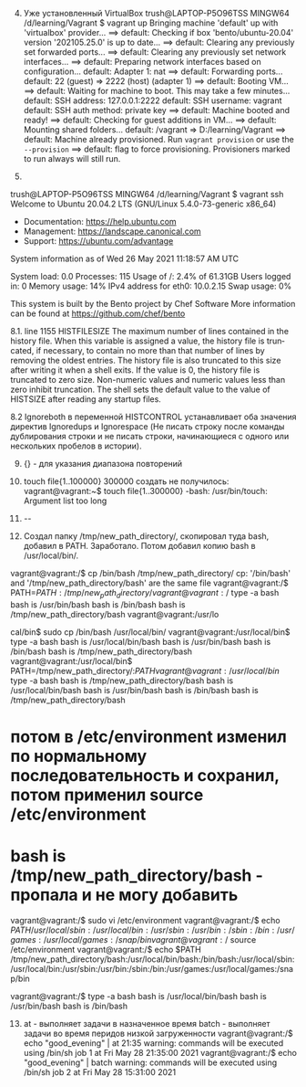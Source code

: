 


4. Уже установленный VirtualBox 
trush@LAPTOP-P5O96TSS MINGW64 /d/learning/Vagrant
$ vagrant up
Bringing machine 'default' up with 'virtualbox' provider...
==> default: Checking if box 'bento/ubuntu-20.04' version '202105.25.0' is up to date...
==> default: Clearing any previously set forwarded ports...
==> default: Clearing any previously set network interfaces...
==> default: Preparing network interfaces based on configuration...
    default: Adapter 1: nat
==> default: Forwarding ports...
    default: 22 (guest) => 2222 (host) (adapter 1)
==> default: Booting VM...
==> default: Waiting for machine to boot. This may take a few minutes...
    default: SSH address: 127.0.0.1:2222
    default: SSH username: vagrant
    default: SSH auth method: private key
==> default: Machine booted and ready!
==> default: Checking for guest additions in VM...
==> default: Mounting shared folders...
    default: /vagrant => D:/learning/Vagrant
==> default: Machine already provisioned. Run `vagrant provision` or use the `--provision`
==> default: flag to force provisioning. Provisioners marked to run always will still run.



7. 
trush@LAPTOP-P5O96TSS MINGW64 /d/learning/Vagrant
$ vagrant ssh
Welcome to Ubuntu 20.04.2 LTS (GNU/Linux 5.4.0-73-generic x86_64)

 * Documentation:  https://help.ubuntu.com
 * Management:     https://landscape.canonical.com
 * Support:        https://ubuntu.com/advantage

  System information as of Wed 26 May 2021 11:18:57 AM UTC

  System load:  0.0               Processes:             115
  Usage of /:   2.4% of 61.31GB   Users logged in:       0
  Memory usage: 14%               IPv4 address for eth0: 10.0.2.15
  Swap usage:   0%


This system is built by the Bento project by Chef Software
More information can be found at https://github.com/chef/bento

8.1. line 1155
HISTFILESIZE
              The maximum number of lines contained in the history file.  When
              this variable is assigned a value, the  history  file  is  trun‐
              cated,  if  necessary,  to  contain  no more than that number of
              lines by removing the oldest entries.  The history file is  also
              truncated  to this size after writing it when a shell exits.  If
              the value is 0, the history file  is  truncated  to  zero  size.
              Non-numeric  values  and  numeric  values less than zero inhibit
              truncation.  The shell sets the default value to  the  value  of
              HISTSIZE after reading any startup files.
 
8.2   Ignoreboth в переменной HISTCONTROL устанавливает оба значения директив Ignoredups и Ignorespace (Не писать строку после команды дублирования строки и не писать строки, начинающиеся с одного или нескольких пробелов в истории).

9. {} - для указания диапазона повторений
 
10. touch file{1..100000}
300000 создать не получилось:
 vagrant@vagrant:~$ touch file{1..300000}
-bash: /usr/bin/touch: Argument list too long

11. --


12. Создал папку /tmp/new_path_directory/, скопировал туда bash, добавил в PATH. Заработало. Потом добавил копию bash в /usr/local/bin/.

vagrant@vagrant:/$ cp /bin/bash /tmp/new_path_directory/
cp: '/bin/bash' and '/tmp/new_path_directory/bash' are the same file
vagrant@vagrant:/$ PATH=$PATH:/tmp/new_path_directory/
vagrant@vagrant:/$ type -a bash
bash is /usr/bin/bash
bash is /bin/bash
bash is /tmp/new_path_directory/bash
vagrant@vagrant:/usr/lo

cal/bin$ sudo cp /bin/bash /usr/local/bin/
vagrant@vagrant:/usr/local/bin$ type -a bash
bash is /usr/local/bin/bash
bash is /usr/bin/bash
bash is /bin/bash
bash is /tmp/new_path_directory/bash
vagrant@vagrant:/usr/local/bin$ PATH=/tmp/new_path_directory/:$PATH
vagrant@vagrant:/usr/local/bin$ type -a bash
bash is /tmp/new_path_directory/bash
bash is /usr/local/bin/bash
bash is /usr/bin/bash
bash is /bin/bash
bash is /tmp/new_path_directory/bash

# потом в /etc/environment изменил по нормальному последовательность и сохранил, потом применил source /etc/environment
# bash is /tmp/new_path_directory/bash - пропала и не могу добавить

vagrant@vagrant:/$ sudo vi /etc/environment
vagrant@vagrant:/$ echo $PATH
/usr/local/sbin:/usr/local/bin:/usr/sbin:/usr/bin:/sbin:/bin:/usr/games:/usr/local/games:/snap/bin
vagrant@vagrant:/$ source /etc/environment
vagrant@vagrant:/$ echo $PATH
/tmp/new_path_directory/bash:/usr/local/bin/bash:/bin/bash:/usr/local/sbin:/usr/local/bin:/usr/sbin:/usr/bin:/sbin:/bin:/usr/games:/usr/local/games:/snap/bin

vagrant@vagrant:/$ type -a bash
bash is /usr/local/bin/bash
bash is /usr/bin/bash
bash is /bin/bash


 13.    at - выполняет задачи в назначенное время
        batch - выполняет задачи во время перидов низкой загруженности
vagrant@vagrant:/$ echo "good_evening" | at 21:35
warning: commands will be executed using /bin/sh
job 1 at Fri May 28 21:35:00 2021
vagrant@vagrant:/$ echo "good_evening" | batch
warning: commands will be executed using /bin/sh
job 2 at Fri May 28 15:31:00 2021
